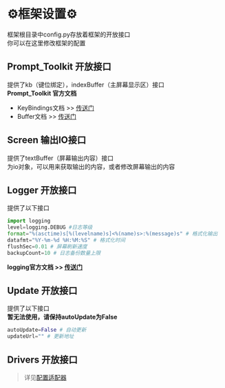 # ⚙️框架设置⚙️
框架根目录中config.py存放着框架的开放接口  
你可以在这里修改框架的配置
## Prompt_Toolkit 开放接口
提供了kb（键位绑定），indexBuffer（主屏幕显示区）接口  
**Prompt_Toolkit 官方文档**  
- KeyBindings文档 >> [传送门](https://python-prompt-toolkit.readthedocs.io/en/master/pages/reference.html#prompt_toolkit.key_binding.KeyBindings)  
- Buffer文档 >> [传送门](https://python-prompt-toolkit.readthedocs.io/en/master/pages/reference.html#module-prompt_toolkit.buffer)  

## Screen 输出IO接口
提供了textBuffer（屏幕输出内容）接口  
为io对象，可以用来获取输出的内容，或者修改屏幕输出的内容
## Logger 开放接口
提供了以下接口  
```python
import logging
level=logging.DEBUG #日志等级
format="%(asctime)s[%(levelname)s]<%(name)s>:%(message)s" # 格式化输出
datafmt="%Y-%m-%d %H:%M:%S" # 格式化时间
flushSec=0.01 # 屏幕刷新速度
backupCount=10 # 日志备份数量上限
```
**logging官方文档 >> [传送门](https://docs.python.org/zh-cn/3/library/logging.html)**  
## Update 开放接口
提供了以下接口  
**暂无法使用，请保持autoUpdate为False**
```python
autoUpdate=False # 自动更新
updateUrl="" # 更新地址
```
## Drivers 开放接口
> 详见[配置适配器](/食用说明.md)